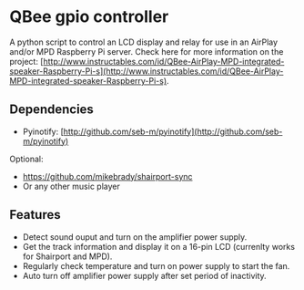 QBee gpio controller
===========

A python script to control an LCD display and relay for use in an AirPlay and/or MPD Raspberry Pi server. Check here for more information on the project: [http://www.instructables.com/id/QBee-AirPlay-MPD-integrated-speaker-Raspberry-Pi-s](http://www.instructables.com/id/QBee-AirPlay-MPD-integrated-speaker-Raspberry-Pi-s).

## Dependencies

* Pyinotify: [http://github.com/seb-m/pyinotify](http://github.com/seb-m/pyinotify)

Optional:
* https://github.com/mikebrady/shairport-sync
* Or any other music player

## Features

* Detect sound ouput and turn on the amplifier power supply.
* Get the track information and display it on a 16-pin LCD (currenlty works for Shairport and MPD).
* Regularly check temperature and turn on power supply to start the fan.
* Auto turn off amplifier power supply after set period of inactivity.
